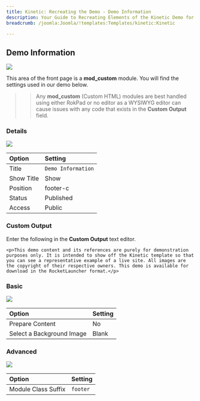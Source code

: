 ```yaml
---
title: Kinetic: Recreating the Demo - Demo Information
description: Your Guide to Recreating Elements of the Kinetic Demo for Joomla
breadcrumb: /joomla:Joomla/!templates:Templates/kinetic:Kinetic

---
```


Demo Information
-----

![][demo]

This area of the front page is a **mod_custom** module. You will find the settings used in our demo below.

>> Any **mod_custom** (Custom HTML) modules are best handled using either RokPad or no editor as a WYSIWYG editor can cause issues with any code that exists in the **Custom Output** field.

### Details

![][demo2]

| Option     | Setting            |
| :--------- | :----------------- |
| Title      | `Demo Information` |
| Show Title | Show               |
| Position   | footer-c           |
| Status     | Published          |
| Access     | Public             |

### Custom Output

Enter the following in the **Custom Output** text editor.

~~~
<p>This demo content and its references are purely for demonstration purposes only. It is intended to show off the Kinetic template so that you can see a representative example of a live site. All images are the copyright of their respective owners. This demo is available for download in the RocketLauncher format.</p>
~~~

### Basic

![][demo3]

| Option                    | Setting     |
| :----------               | :---------- |
| Prepare Content           | No          |
| Select a Background Image | Blank       |

### Advanced

![][demo4]

| Option              | Setting     |
| :----------         | :---------- |
| Module Class Suffix | `footer`    |

[demo]: assets/demo_8.jpeg
[demo2]: assets/demo_8a.jpeg
[demo3]: assets/demo_8b.jpeg
[demo4]: assets/demo_8c.jpeg
